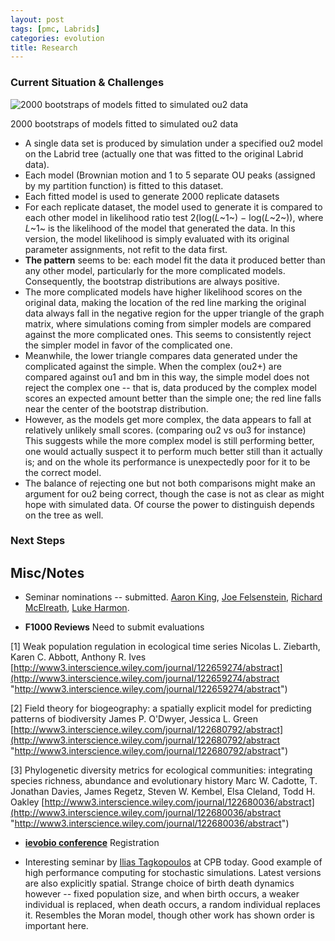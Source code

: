 ```yaml
---
layout: post
tags: [pmc, Labrids]
categories: evolution
title: Research
---
```







 








### Current Situation & Challenges

![2000 bootstraps of models fitted to simulated ou2
data](http://openwetware.org/images/thumb/2/22/Simulated_LR.png/200px-Simulated_LR.png)


2000 bootstraps of models fitted to simulated ou2 data

-   A single data set is produced by simulation under a specified ou2
    model on the Labrid tree (actually one that was fitted to the
    original Labrid data).
-   Each model (Brownian motion and 1 to 5 separate OU peaks (assigned
    by my partition function) is fitted to this dataset.
-   Each fitted model is used to generate 2000 replicate datasets
-   For each replicate dataset, the model used to generate it is
    compared to each other model in likelihood ratio test 2(log(*L*~1~)
    − log(*L*~2~)), where *L*~1~ is the likelihood of the model that
    generated the data. In this version, the model likelihood is simply
    evaluated with its original parameter assignments, not refit to the
    data first.
-   **The pattern** seems to be: each model fit the data it produced
    better than any other model, particularly for the more complicated
    models. Consequently, the bootstrap distributions are always
    positive.
-   The more complicated models have higher likelihood scores on the
    original data, making the location of the red line marking the
    original data always fall in the negative region for the upper
    triangle of the graph matrix, where simulations coming from simpler
    models are compared against the more complicated ones. This seems to
    consistently reject the simpler model in favor of the complicated
    one.
-   Meanwhile, the lower triangle compares data generated under the
    complicated against the simple. When the complex (ou2+) are compared
    against ou1 and bm in this way, the simple model does not reject the
    complex one -- that is, data produced by the complex model scores an
    expected amount better than the simple one; the red line falls near
    the center of the bootstrap distribution.
-   However, as the models get more complex, the data appears to fall at
    relatively unlikely small scores. (comparing ou2 vs ou3 for
    instance) This suggests while the more complex model is still
    performing better, one would actually suspect it to perform much
    better still than it actually is; and on the whole its performance
    is unexpectedly poor for it to be the correct model.
-   The balance of rejecting one but not both comparisons might make an
    argument for ou2 being correct, though the case is not as clear as
    might hope with simulated data. Of course the power to distinguish
    depends on the tree as well.

### Next Steps

Misc/Notes
----------

-   Seminar nominations -- submitted. [Aaron
    King](http://kinglab.eeb.lsa.umich.edu/ "http://kinglab.eeb.lsa.umich.edu/"),
    [Joe
    Felsenstein](http://evolution.genetics.washington.edu/ "http://evolution.genetics.washington.edu/"),
    [Richard McElreath](http://xcelab.net/rm/ "http://xcelab.net/rm/"),
    [Luke
    Harmon](http://www.webpages.uidaho.edu/~lukeh/index.html "http://www.webpages.uidaho.edu/~lukeh/index.html").

-   **F1000 Reviews** Need to submit evaluations

[1] Weak population regulation in ecological time series Nicolas L.
Ziebarth, Karen C. Abbott, Anthony R. Ives
[http://www3.interscience.wiley.com/journal/122659274/abstract](http://www3.interscience.wiley.com/journal/122659274/abstract "http://www3.interscience.wiley.com/journal/122659274/abstract")

[2] Field theory for biogeography: a spatially explicit model for
predicting patterns of biodiversity James P. O'Dwyer, Jessica L. Green
[http://www3.interscience.wiley.com/journal/122680792/abstract](http://www3.interscience.wiley.com/journal/122680792/abstract "http://www3.interscience.wiley.com/journal/122680792/abstract")

[3] Phylogenetic diversity metrics for ecological communities:
integrating species richness, abundance and evolutionary history Marc W.
Cadotte, T. Jonathan Davies, James Regetz, Steven W. Kembel, Elsa
Cleland, Todd H. Oakley
[http://www3.interscience.wiley.com/journal/122680036/abstract](http://www3.interscience.wiley.com/journal/122680036/abstract "http://www3.interscience.wiley.com/journal/122680036/abstract")

-   **[ievobio conference](http://ievobio.org/ "http://ievobio.org/")**
    Registration

-   Interesting seminar by [Ilias
    Tagkopoulos](http://www.cs.ucdavis.edu/people/faculty/tagkopoulos.html "http://www.cs.ucdavis.edu/people/faculty/tagkopoulos.html")
    at CPB today. Good example of high performance computing for
    stochastic simulations. Latest versions are also explicitly spatial.
    Strange choice of birth death dynamics however -- fixed population
    size, and when birth occurs, a weaker individual is replaced, when
    death occurs, a random individual replaces it. Resembles the Moran
    model, though other work has shown order is important here.

